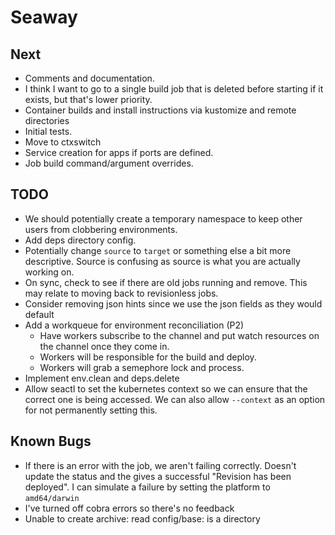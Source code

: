# Seaway

## Next
* Comments and documentation.
* I think I want to go to a single build job that is deleted before starting if it exists, but that's lower priority.
* Container builds and install instructions via kustomize and remote directories
* Initial tests.
* Move to ctxswitch
* Service creation for apps if ports are defined.
* Job build command/argument overrides.

## TODO
* We should potentially create a temporary namespace to keep other users from clobbering environments.
* Add deps directory config.
* Potentially change `source` to `target` or something else a bit more descriptive.  Source is confusing as source is what you are actually working on.
* On sync, check to see if there are old jobs running and remove.  This may relate to moving back to revisionless jobs.
* Consider removing json hints since we use the json fields as they would default
* Add a workqueue for environment reconciliation (P2)
  * Have workers subscribe to the channel and put watch resources on the channel once they come in.
  * Workers will be responsible for the build and deploy.
  * Workers will grab a semephore lock and process.
* Implement env.clean and deps.delete
* Allow seactl to set the kubernetes context so we can ensure that the correct one is being accessed.  We can also allow `--context` as an option for not permanently setting this.

## Known Bugs
* If there is an error with the job, we aren't failing correctly.  Doesn't update the status and the gives a successful "Revision has been deployed".  I can simulate a failure by setting the platform to `amd64/darwin`
* I've turned off cobra errors so there's no feedback
* Unable to create archive: read config/base: is a directory